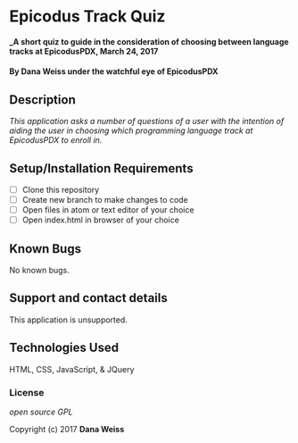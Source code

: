 # Epicodus Track Quiz

#### _A short quiz to guide in the consideration of choosing between language tracks at EpicodusPDX, March 24, 2017

#### By Dana Weiss under the watchful eye of EpicodusPDX

## Description

_This application asks a number of questions of a user with the intention of aiding the user in choosing which programming language track at EpicodusPDX to enroll in._

## Setup/Installation Requirements

- [ ] Clone this repository
- [ ] Create new branch to make changes to code
- [ ] Open files in atom or text editor of your choice
- [ ] Open index.html in browser of your choice

## Known Bugs

No known bugs.

## Support and contact details

This application is unsupported.

## Technologies Used

HTML, CSS, JavaScript, & JQuery

### License

*open source GPL*

Copyright (c) 2017 **Dana Weiss**
